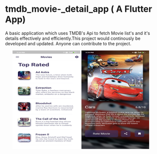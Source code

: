 # tmdb_movie-_detail_app ( A Flutter App)
A basic application which uses TMDB's Api to fetch Movie list's and it's details effectively and efficiently.This project would continously be developed and updated. Anyone can contribute to the project.

<ul>
  <img src="WhatsApp Image 2020-05-13 at 2.25.44 PM.jpeg" width="220" height="320">
   <img src="WhatsApp Image 2020-05-13 at 2.25.44 PM(1).jpeg" width="220" height="320">
</ul>  
